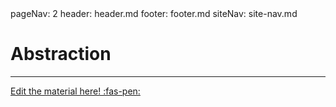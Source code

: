 <frontmatter>
  pageNav: 2
  header: header.md
  footer: footer.md
  siteNav: site-nav.md
</frontmatter>

<br> 

# Abstraction
<hr>

<!-- DO NOT DELETE THIS LINK --> 
[Edit the material here! :fas-pen:](https://github.com/nus-cs2030/1920-s2/edit/master/contents/textbook/lecture01/abstraction/abstracion.md)
<!-- DO NOT DELETE THIS LINK --> 
